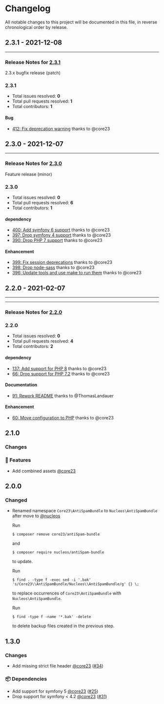 # Changelog

All notable changes to this project will be documented in this file, in reverse chronological order by release.

## 2.3.1 - 2021-12-08


-----

### Release Notes for [2.3.1](https://github.com/nucleos/NucleosAntiSpamBundle/milestone/5)

2.3.x bugfix release (patch)

### 2.3.1

- Total issues resolved: **0**
- Total pull requests resolved: **1**
- Total contributors: **1**

#### Bug

 - [412: Fix deprecation warning](https://github.com/nucleos/NucleosAntiSpamBundle/pull/412) thanks to @core23

## 2.3.0 - 2021-12-07


-----

### Release Notes for [2.3.0](https://github.com/nucleos/NucleosAntiSpamBundle/milestone/3)

Feature release (minor)

### 2.3.0

- Total issues resolved: **0**
- Total pull requests resolved: **6**
- Total contributors: **1**

#### dependency

 - [400: Add symfony 6 support](https://github.com/nucleos/NucleosAntiSpamBundle/pull/400) thanks to @core23
 - [397: Drop symfony 4 support](https://github.com/nucleos/NucleosAntiSpamBundle/pull/397) thanks to @core23
 - [390: Drop PHP 7 support](https://github.com/nucleos/NucleosAntiSpamBundle/pull/390) thanks to @core23

#### Enhancement

 - [399: Fix session deprecations](https://github.com/nucleos/NucleosAntiSpamBundle/pull/399) thanks to @core23
 - [398: Drop node-sass](https://github.com/nucleos/NucleosAntiSpamBundle/pull/398) thanks to @core23
 - [396: Update tools and use make to run them](https://github.com/nucleos/NucleosAntiSpamBundle/pull/396) thanks to @core23

## 2.2.0 - 2021-02-07

-----


-----

### Release Notes for [2.2.0](https://github.com/nucleos/NucleosAntiSpamBundle/milestone/1)



### 2.2.0

- Total issues resolved: **0**
- Total pull requests resolved: **4**
- Total contributors: **2**

#### dependency

 - [137: Add support for PHP 8](https://github.com/nucleos/NucleosAntiSpamBundle/pull/137) thanks to @core23
 - [66: Drop support for PHP 7.2](https://github.com/nucleos/NucleosAntiSpamBundle/pull/66) thanks to @core23

#### Documentation

 - [91: Rework README](https://github.com/nucleos/NucleosAntiSpamBundle/pull/91) thanks to @ThomasLandauer

#### Enhancement

 - [60: Move configuration to PHP](https://github.com/nucleos/NucleosAntiSpamBundle/pull/60) thanks to @core23

## 2.1.0

### Changes

### 🚀 Features

- Add combined assets [@core23]

## 2.0.0

### Changed

* Renamed namespace `Core23\AntiSpamBundle` to `Nucleos\AntiSpamBundle` after move to [@nucleos]

  Run

  ```
  $ composer remove core23/antiSpam-bundle
  ```

  and

  ```
  $ composer require nucleos/antiSpam-bundle
  ```

  to update.

  Run

  ```
  $ find . -type f -exec sed -i '.bak' 's/Core23\\AntiSpamBundle/Nucleos\\AntiSpamBundle/g' {} \;
  ```

  to replace occurrences of `Core23\AntiSpamBundle` with `Nucleos\AntiSpamBundle`.

  Run

  ```
  $ find -type f -name '*.bak' -delete
  ```

  to delete backup files created in the previous step.

## 1.3.0

### Changes

- Add missing strict file header [@core23] ([#34])

### 📦 Dependencies

- Add support for symfony 5 [@core23] ([#25])
- Drop support for symfony < 4.2 [@core23] ([#31])

[#34]: https://github.com/nucleos/NucleosAntiSpamBundle/pull/34
[#31]: https://github.com/nucleos/NucleosAntiSpamBundle/pull/31
[#25]: https://github.com/nucleos/NucleosAntiSpamBundle/pull/25
[@nucleos]: https://github.com/nucleos
[@core23]: https://github.com/core23

